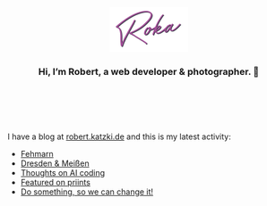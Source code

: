 <div align="center">
  <br>
  <br>
  <br>
  <br>
  <a href="https://robert.katzki.de/">
    <img width="140" src="https://github.com/ro-ka/ro-ka/blob/master/logo.svg" alt="Roka">
  </a>
  <br>
  <h3>Hi, I’m Robert, a web developer & photographer. 👋</h3>
 
  <br>
  <br>
  <br>
  <br>
</div>

I have a blog at [robert.katzki.de](https://robert.katzki.de/) and this is my latest activity:
<!-- BLOG-POST-LIST:START -->
- [Fehmarn](https://robert.katzki.de/photos/2023/fehmarn)
- [Dresden &amp; Meißen](https://robert.katzki.de/photos/2023/dresden-meissen)
- [Thoughts on AI coding](https://robert.katzki.de/posts/thoughts-on-ai-coding)
- [Featured on priints](https://robert.katzki.de/posts/featured-on-priints)
- [Do something, so we can change it!](https://robert.katzki.de/posts/do-something-so-we-can-change-it)
<!-- BLOG-POST-LIST:END -->
